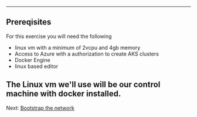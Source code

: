 

---

## Prereqisites
For this exercise you will need the following
- linux vm with a minimum of 2vcpu and 4gb memory
- Access to Azure with a authorization to create AKS clusters
- Docker Engine
- linux based editor

The Linux vm we'll use will be our control machine with docker installed.
---
 Next: [Bootstrap the network](/deploy-bootstrapped-nodes-example/docs/01-bootstrap-tne-network.md)